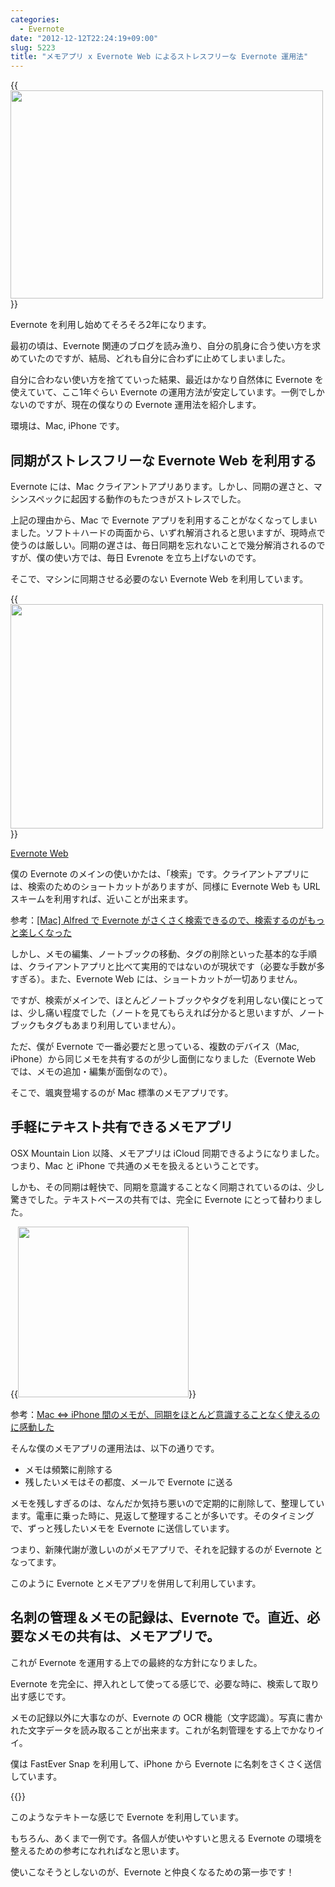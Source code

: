 ```yaml
---
categories:
  - Evernote
date: "2012-12-12T22:24:19+09:00"
slug: 5223
title: "メモアプリ x Evernote Web によるストレスフリーな Evernote 運用法"
---
```


{{<img alt="" src="/images/2012/12/5223_1.png" width="500" height="333">}}

Evernote を利用し始めてそろそろ2年になります。

最初の頃は、Evernote 関連のブログを読み漁り、自分の肌身に合う使い方を求めていたのですが、結局、どれも自分に合わずに止めてしまいました。

自分に合わない使い方を捨てていった結果、最近はかなり自然体に Evernote を使えていて、ここ1年ぐらい Evernote の運用方法が安定しています。一例でしかないのですが、現在の僕なりの Evernote 運用法を紹介します。

環境は、Mac, iPhone です。

## 同期がストレスフリーな Evernote Web を利用する

Evernote には、Mac クライアントアプリあります。しかし、同期の遅さと、マシンスペックに起因する動作のもたつきがストレスでした。

上記の理由から、Mac で Evernote アプリを利用することがなくなってしまいました。ソフト＋ハードの両面から、いずれ解消されると思いますが、現時点で使うのは厳しい。同期の遅さは、毎日同期を忘れないことで幾分解消されるのですが、僕の使い方では、毎日 Evrenote を立ち上げないのです。

そこで、マシンに同期させる必要のない Evernote Web を利用しています。

{{<img alt="" src="/images/2012/12/5223_2.png" width="500" height="359">}}

[Evernote Web](https://www.evernote.com/Home.action#st=p&n=34ac19a9-35f5-466c-b723-c6299a1f24d8)

僕の Evernote のメインの使いかたは、「検索」です。クライアントアプリには、検索のためのショートカットがありますが、同様に Evernote Web も URL スキームを利用すれば、近いことが出来ます。

参考：[[Mac] Alfred で Evernote がさくさく検索できるので、検索するのがもっと楽しくなった](http://rakuishi.com/archives/2654/)

しかし、メモの編集、ノートブックの移動、タグの削除といった基本的な手順は、クライアントアプリと比べて実用的ではないのが現状です（必要な手数が多すぎる）。また、Evernote Web には、ショートカットが一切ありません。

ですが、検索がメインで、ほとんどノートブックやタグを利用しない僕にとっては、少し痛い程度でした（ノートを見てもらえれば分かると思いますが、ノートブックもタグもあまり利用していません）。

ただ、僕が Evernote で一番必要だと思っている、複数のデバイス（Mac, iPhone）から同じメモを共有するのが少し面倒になりました（Evernote Web では、メモの追加・編集が面倒なので）。

そこで、颯爽登場するのが Mac 標準のメモアプリです。

## 手軽にテキスト共有できるメモアプリ

OSX Mountain Lion 以降、メモアプリは iCloud 同期できるようになりました。つまり、Mac と iPhone で共通のメモを扱えるということです。

しかも、その同期は軽快で、同期を意識することなく同期されているのは、少し驚きでした。テキストベースの共有では、完全に Evernote にとって替わりました。

{{<img alt="" src="/images/2012/08/5223_3.png" width="273" height="273">}}

参考：[Mac ⇔ iPhone 間のメモが、同期をほとんど意識することなく使えるのに感動した](http://rakuishi.com/archives/4422/)

そんな僕のメモアプリの運用法は、以下の通りです。

* メモは頻繁に削除する
* 残したいメモはその都度、メールで Evernote に送る

メモを残しすぎるのは、なんだか気持ち悪いので定期的に削除して、整理しています。電車に乗った時に、見返して整理することが多いです。そのタイミングで、ずっと残したいメモを Evernote に送信しています。

つまり、新陳代謝が激しいのがメモアプリで、それを記録するのが Evernote となってます。

このように Evernote とメモアプリを併用して利用しています。

## 名刺の管理＆メモの記録は、Evernote で。直近、必要なメモの共有は、メモアプリで。

これが Evernote を運用する上での最終的な方針になりました。

Evernote を完全に、押入れとして使ってる感じで、必要な時に、検索して取り出す感じです。

メモの記録以外に大事なのが、Evernote の OCR 機能（文字認識）。写真に書かれた文字データを読み取ることが出来ます。これが名刺管理をする上でかなりイイ。

僕は FastEver Snap を利用して、iPhone から Evernote に名刺をさくさく送信しています。

{{<app id="386955086" title="FastEver Snap 2.4.2（￥170）" src="http://a1851.phobos.apple.com/us/r1000/079/Purple/v4/35/5f/dd/355fddf6-eec2-2851-02b7-20fd5cd53fc9/temp..kagwqqsp.100x100-75.png">}}

このようなテキトーな感じで Evernote を利用しています。

もちろん、あくまで一例です。各個人が使いやすいと思える Evernote の環境を整えるための参考になれればなと思います。

使いこなそうとしないのが、Evernote と仲良くなるための第一歩です！
